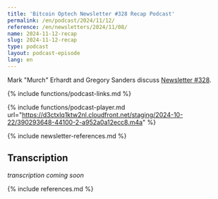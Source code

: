 ```yaml
---
title: 'Bitcoin Optech Newsletter #328 Recap Podcast'
permalink: /en/podcast/2024/11/12/
reference: /en/newsletters/2024/11/08/
name: 2024-11-12-recap
slug: 2024-11-12-recap
type: podcast
layout: podcast-episode
lang: en
---
```

Mark "Murch" Erhardt and Gregory Sanders discuss [Newsletter #328]({{page.reference}}).

{% include functions/podcast-links.md %}

{% include functions/podcast-player.md url="https://d3ctxlq1ktw2nl.cloudfront.net/staging/2024-10-22/390293648-44100-2-a952a0a12ecc8.m4a" %}

{% include newsletter-references.md %}

## Transcription

_transcription coming soon_

{% include references.md %}
